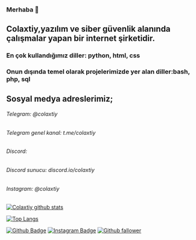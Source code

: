 ### Merhaba 👋
## Colaxtiy,yazılım ve siber güvenlik alanında çalışmalar yapan bir internet şirketidir.
### En çok kullandığımız diller: python, html, css
### Onun dışında temel olarak projelerimizde yer alan diller:bash, php, sql
## Sosyal medya adreslerimiz;
###### Telegram: @colaxtiy 
###### Telegram genel kanal: t.me/colaxtiy 
###### Discord:  
###### Discord sunucu: discord.io/colaxtiy
###### Instagram: @colaxtiy


[![Colaxtiy github stats](https://github-readme-stats.vercel.app/api?username=colaxtiy&count_private=true&show_icons=true&theme=radical&hide_rank=false)](https://github.com/anuraghazra/github-readme-stats)

[![Top Langs](https://github-readme-stats.vercel.app/api/top-langs/?username=colaxtiy)](https://github.com/anuraghazra/github-readme-stats)

[![Github Badge](https://img.shields.io/badge/-Github-000?style=quare&labelColor=000&logo=Github&logoColor=white&link=link)](https://github.com/colaxtiy) 
[![Instagram Badge](https://img.shields.io/badge/-Instagram-C13584?style=flat-quare&labelColor=C13584&logo=instagram&logoColor=white&link=link)](https://instagram.com/colaxtiy) 
[![Github fallower](https://img.shields.io/github/followers/colaxtiy?style=social)](https://github.com/colaxtiy) 

